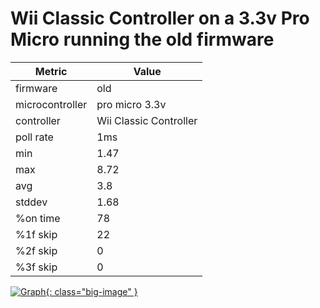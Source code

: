 # Wii Classic Controller on a 3.3v Pro Micro running the old firmware

| Metric          | Value                  |
| --------------- | ---------------------- |
| firmware        | old                    |
| microcontroller | pro micro 3.3v         |
| controller      | Wii Classic Controller |
| poll rate       | 1ms                    |
| min             | 1.47                   |
| max             | 8.72                   |
| avg             | 3.8                    |
| stddev          | 1.68                   |
| %on time        | 78                     |
| %1f skip        | 22                     |
| %2f skip        | 0                      |
| %3f skip        | 0                      |

[![Graph](../../assets/images/results/ardwiino_classic_micro_3v3.png){: class="big-image" }](../../assets/images/results/ardwiino_classic_micro_3v3.png)
